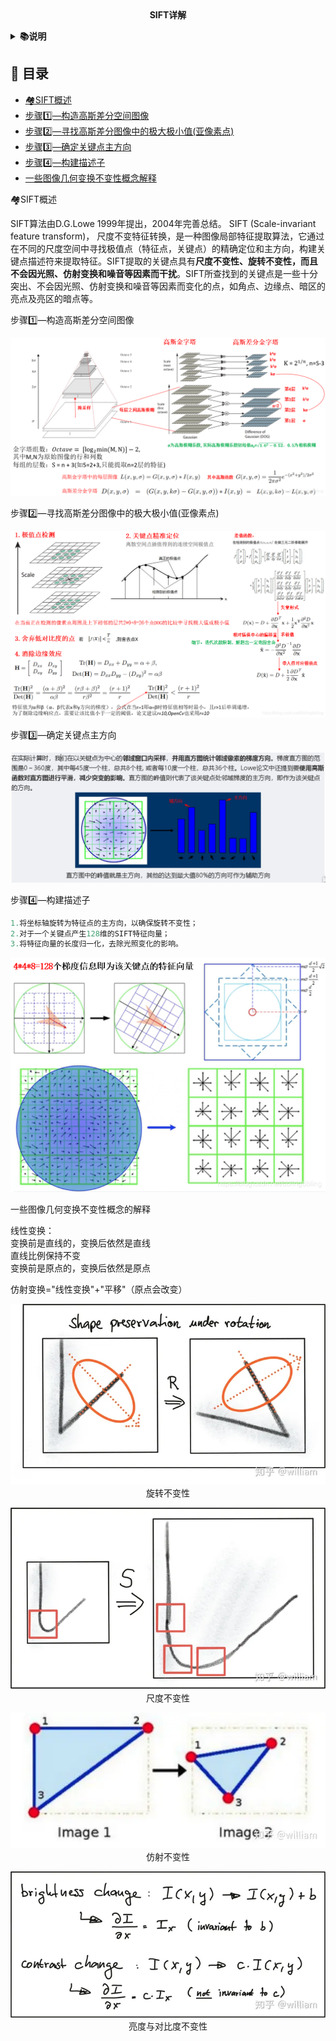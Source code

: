<div align="center">
<b>SIFT详解</b>
</div>

<b><details><summary>📚说明</summary></b>
对“SIFT”特征提取算法的详细原理步骤解读
</details>

## 📑 目录

* [🏘️SIFT概述](#gainian)
* [步骤1️⃣—构造高斯差分空间图像](#gjtx)
* [步骤2️⃣—寻找高斯差分图像中的极大极小值(亚像素点)](#jizhi)
* [步骤3️⃣—确定关键点主方向](#qdfx)
* [步骤4️⃣—构建描述子](#gjmsz)
* [一些图像几何变换不变性概念解释](#bbx)

🏘️SIFT概述
<a id="gainian"></a>

SIFT算法由D.G.Lowe 1999年提出，2004年完善总结。
SIFT (Scale-invariant feature transform)， 尺度不变特征转换，是一种图像局部特征提取算法，它通过在不同的尺度空间中寻找极值点（特征点，关键点）的精确定位和主方向，构建关键点描述符来提取特征。SIFT提取的关键点具有<b>尺度不变性、旋转不变性，而且不会因光照、仿射变换和噪音等因素而干扰</b>。SIFT所查找到的关键点是一些十分突出、不会因光照、仿射变换和噪音等因素而变化的点，如角点、边缘点、暗区的亮点及亮区的暗点等。

步骤1️⃣—构造高斯差分空间图像
<a id="gjtx"></a>
<div align="center">

![images](./images/构建高斯分差图像.png)
</div>

步骤2️⃣—寻找高斯差分图像中的极大极小值(亚像素点)
<a id="jizhi"></a>
<div align="center">

![images](./images/寻找极值像素点.png)
</div>

步骤3️⃣—确定关键点主方向
<a id="qdfx"></a>
<div align="center">

![images](./images/确定描述子方向.jpg)
</div>

步骤4️⃣—构建描述子
<a id="qdfx"></a>
```cpp 
1.将坐标轴旋转为特征点的主方向，以确保旋转不变性；
2.对于一个关键点产生128维的SIFT特征向量；
3.将特征向量的长度归一化，去除光照变化的影响。
```
<div align="center">

![images](./images/构建关键点描述符.png)
</div>

一些图像几何变换不变性概念的解释
<a id="bbx"></a>

线性变换：  
变换前是直线的，变换后依然是直线  
直线比例保持不变  
变换前是原点的，变换后依然是原点

仿射变换="线性变换"+"平移"（原点会改变）
<div align="center">

![images](./images/旋转不变性.png)
旋转不变性

![images](./images/尺度不变性.png)
尺度不变性

![images](./images/仿射不变性.png)
仿射不变性

![images](./images/亮度与对比度不变性.png)
亮度与对比度不变性
</div>